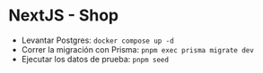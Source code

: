 # NextJS - Shop

- Levantar Postgres: `docker compose up -d`
- Correr la migración con Prisma: `pnpm exec prisma migrate dev`
- Ejecutar los datos de prueba: `pnpm seed`
